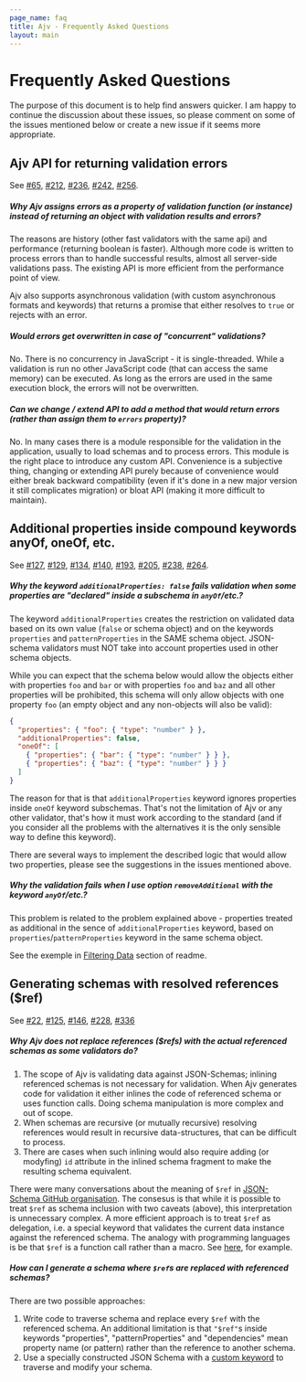 ```yaml
---
page_name: faq
title: Ajv - Frequently Asked Questions
layout: main
---
```

# Frequently Asked Questions

The purpose of this document is to help find answers quicker. I am happy to continue the discussion about these issues, so please comment on some of the issues mentioned below or create a new issue if it seems more appropriate.


## Ajv API for returning validation errors

See [#65](https://github.com/epoberezkin/ajv/issues/65), [#212](https://github.com/epoberezkin/ajv/issues/212), [#236](https://github.com/epoberezkin/ajv/issues/236), [#242](https://github.com/epoberezkin/ajv/issues/242), [#256](https://github.com/epoberezkin/ajv/issues/256).


##### Why Ajv assigns errors as a property of validation function (or instance) instead of returning an object with validation results and errors?

The reasons are history (other fast validators with the same api) and performance (returning boolean is faster). Although more code is written to process errors than to handle successful results, almost all server-side validations pass. The existing API is more efficient from the performance point of view.

Ajv also supports asynchronous validation (with custom asynchronous formats and keywords) that returns a promise that either resolves to `true` or rejects with an error.


##### Would errors get overwritten in case of "concurrent" validations?

No. There is no concurrency in JavaScript - it is single-threaded. While a validation is run no other JavaScript code (that can access the same memory) can be executed. As long as the errors are used in the same execution block, the errors will not be overwritten.


##### Can we change / extend API to add a method that would return errors (rather than assign them to `errors` property)?

No. In many cases there is a module responsible for the validation in the application, usually to load schemas and to process errors. This module is the right place to introduce any custom API. Convenience is a subjective thing, changing or extending API purely because of convenience would either break backward compatibility (even if it's done in a new major version it still complicates migration) or bloat API (making it more difficult to maintain).


## Additional properties inside compound keywords anyOf, oneOf, etc.

See [#127](https://github.com/epoberezkin/ajv/issues/127), [#129](https://github.com/epoberezkin/ajv/issues/129), [#134](https://github.com/epoberezkin/ajv/issues/134), [#140](https://github.com/epoberezkin/ajv/issues/140), [#193](https://github.com/epoberezkin/ajv/issues/193), [#205](https://github.com/epoberezkin/ajv/issues/205), [#238](https://github.com/epoberezkin/ajv/issues/238), [#264](https://github.com/epoberezkin/ajv/issues/264).


##### Why the keyword `additionalProperties: false` fails validation when some properties are "declared" inside a subschema in `anyOf`/etc.?

The keyword `additionalProperties` creates the restriction on validated data based on its own value (`false` or schema object) and on the keywords `properties` and `patternProperties` in the SAME schema object. JSON-schema validators must NOT take into account properties used in other schema objects.

While you can expect that the schema below would allow the objects either with properties `foo` and `bar` or with properties `foo` and `baz` and all other properties will be prohibited, this schema will only allow objects with one property `foo` (an empty object and any non-objects will also be valid):

```json
{
  "properties": { "foo": { "type": "number" } },
  "additionalProperties": false,
  "oneOf": [
    { "properties": { "bar": { "type": "number" } } },
    { "properties": { "baz": { "type": "number" } } }
  ]
}
```

The reason for that is that `additionalProperties` keyword ignores properties inside `oneOf` keyword subschemas. That's not the limitation of Ajv or any other validator, that's how it must work according to the standard (and if you consider all the problems with the alternatives it is the only sensible way to define this keyword).

There are several ways to implement the described logic that would allow two properties, please see the suggestions in the issues mentioned above.


##### Why the validation fails when I use option `removeAdditional` with the keyword `anyOf`/etc.?

This problem is related to the problem explained above - properties treated as additional in the sence of `additionalProperties` keyword, based on `properties`/`patternProperties` keyword in the same schema object.

See the exemple in [Filtering Data](/ajv#filtering-data) section of readme.


## Generating schemas with resolved references ($ref)

See [#22](https://github.com/epoberezkin/ajv/issues/22), [#125](https://github.com/epoberezkin/ajv/issues/125), [#146](https://github.com/epoberezkin/ajv/issues/146), [#228](https://github.com/epoberezkin/ajv/issues/228), [#336](https://github.com/epoberezkin/ajv/issues/336)


##### Why Ajv does not replace references ($refs) with the actual referenced schemas as some validators do?

1. The scope of Ajv is validating data against JSON-Schemas; inlining referenced schemas is not necessary for validation. When Ajv generates code for validation it either inlines the code of referenced schema or uses function calls. Doing schema manipulation is more complex and out of scope.
2. When schemas are recursive (or mutually recursive) resolving references would result in recursive data-structures, that can be difficult to process.
3. There are cases when such inlining would also require adding (or modyfing) `id` attribute in the inlined schema fragment to make the resulting schema equivalent.

There were many conversations about the meaning of `$ref` in [JSON-Schema GitHub organisation](https://github.com/json-schema-org). The consesus is that while it is possible to treat `$ref` as schema inclusion with two caveats (above), this interpretation is unnecessary complex. A more efficient approach is to treat `$ref` as delegation, i.e. a special keyword that validates the current data instance against the referenced schema. The analogy with programming languages is be that `$ref` is a function call rather than a macro. See [here](https://github.com/json-schema-org/json-schema-spec/issues/279), for example.


##### How can I generate a schema where `$ref`s are replaced with referenced schemas?

There are two possible approaches:

1. Write code to traverse schema and replace every `$ref` with the referenced schema. An additional limitation is that `"$ref"`s inside keywords "properties", "patternProperties" and "dependencies" mean property name (or pattern) rather than the reference to another schema.
2. Use a specially constructed JSON Schema with a [custom keyword](custom.html) to traverse and modify your schema.

